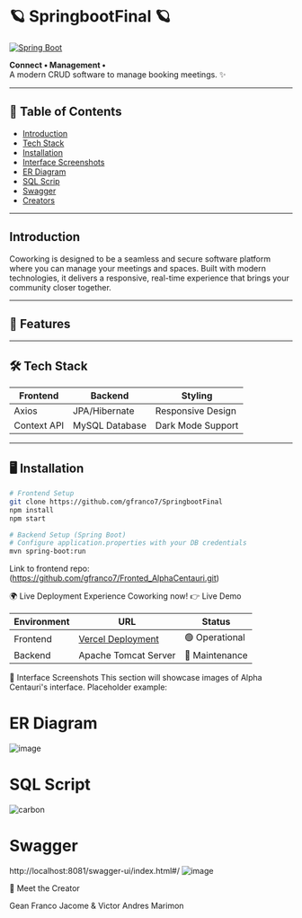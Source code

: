 
# 🪐 SpringbootFinal 🪐

[![Spring Boot](https://img.shields.io/badge/Spring%20Boot-3.1.5-green?logo=spring)](https://spring.io/)  

**Connect • Management •**  
A modern CRUD software to manage booking meetings. ✨


---

## 📑 Table of Contents

- [Introduction](#-introduction)
- [Tech Stack](#-tech-stack)
- [Installation](#-installation)
- [Interface Screenshots](#-interface-screenshots)
- [ER Diagram](#-ER-Diagram)
- [SQL Scrip](#-SQL-Scrip)
- [Swagger](#-Swagger)
- [Creators](#-creators)

---

## Introduction

Coworking is designed to be a seamless and secure software platform where you can manage your meetings and spaces. Built with modern technologies, it delivers a responsive, real-time experience that brings your community closer together.

---

## 🚀 Features


---

## 🛠️ Tech Stack

| Frontend              | Backend               | Styling            |
|-----------------------|-----------------------|--------------------|
| Axios                 | JPA/Hibernate         | Responsive Design  |
| Context API           | MySQL Database        | Dark Mode Support  |

---

## 🖥️ Installation

```bash
# Frontend Setup
git clone https://github.com/gfranco7/SpringbootFinal
npm install
npm start

# Backend Setup (Spring Boot)
# Configure application.properties with your DB credentials
mvn spring-boot:run

```

Link to frontend repo: (https://github.com/gfranco7/Fronted_AlphaCentauri.git)

🌍 Live Deployment
Experience Coworking now!
👉 Live Demo

| Environment | URL | Status |
|-------------|-----|--------|
| Frontend | [Vercel Deployment](localhost:8081) | 🟢 Operational |
| Backend | Apache Tomcat Server | 🔧 Maintenance |

📸 Interface Screenshots
This section will showcase images of Alpha Centauri's interface.
Placeholder example:


# ER Diagram
![image](https://github.com/user-attachments/assets/aa8da215-ed93-44c3-be37-9ec66041b30b)

# SQL Script
![carbon](https://github.com/user-attachments/assets/97a4a69f-a140-4789-a24b-0d9532d38046)

# Swagger
http://localhost:8081/swagger-ui/index.html#/
![image](https://github.com/user-attachments/assets/ed96c61d-29ac-4641-a002-a474e1a1577c)




👥 Meet the Creator

Gean Franco Jacome & Victor Andres Marimon

